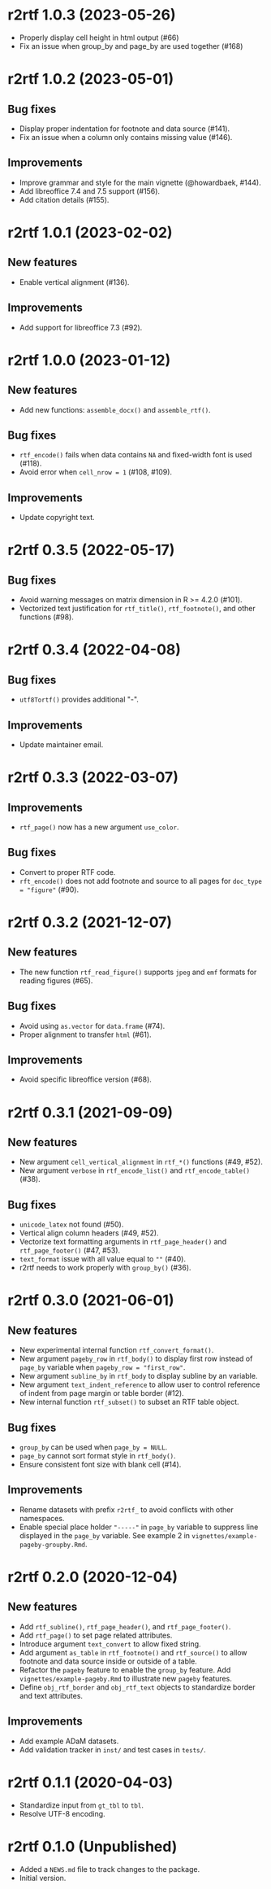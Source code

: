 # r2rtf 1.0.3 (2023-05-26)

* Properly display cell height in html output (#66)
* Fix an issue when group_by and page_by are used together (#168)

# r2rtf 1.0.2 (2023-05-01)

## Bug fixes

* Display proper indentation for footnote and data source (#141).
* Fix an issue when a column only contains missing value (#146).

## Improvements

* Improve grammar and style for the main vignette (@howardbaek, #144).
* Add libreoffice 7.4 and 7.5 support (#156).
* Add citation details (#155).

# r2rtf 1.0.1 (2023-02-02)

## New features

* Enable vertical alignment (#136).

## Improvements

* Add support for libreoffice 7.3 (#92).

# r2rtf 1.0.0 (2023-01-12)

## New features

* Add new functions: `assemble_docx()` and `assemble_rtf()`.

## Bug fixes

* `rtf_encode()` fails when data contains `NA` and fixed-width font is used (#118).
* Avoid error when `cell_nrow = 1` (#108, #109).

## Improvements

* Update copyright text.

# r2rtf 0.3.5 (2022-05-17)

## Bug fixes

* Avoid warning messages on matrix dimension in R >= 4.2.0 (#101).
* Vectorized text justification for `rtf_title()`, `rtf_footnote()`, and other functions (#98).

# r2rtf 0.3.4 (2022-04-08)

## Bug fixes

* `utf8Tortf()` provides additional "-".

## Improvements

* Update maintainer email.

# r2rtf 0.3.3 (2022-03-07)

## Improvements

* `rtf_page()` now has a new argument `use_color`.

## Bug fixes

* Convert to proper RTF code.
* `rft_encode()` does not add footnote and source to all pages for `doc_type = "figure"` (#90).

# r2rtf 0.3.2 (2021-12-07)

## New features

* The new function `rtf_read_figure()` supports `jpeg` and `emf` formats for reading figures (#65).

## Bug fixes

* Avoid using `as.vector` for `data.frame` (#74).
* Proper alignment to transfer `html` (#61).

## Improvements

* Avoid specific libreoffice version (#68).

# r2rtf 0.3.1 (2021-09-09)

## New features

* New argument `cell_vertical_alignment` in `rtf_*()` functions (#49, #52).
* New argument `verbose` in `rtf_encode_list()` and `rtf_encode_table()` (#38).

## Bug fixes

* `unicode_latex` not found (#50).
* Vertical align column headers (#49, #52).
* Vectorize text formatting arguments in `rtf_page_header()` and `rtf_page_footer()` (#47, #53).
* `text_format` issue with all value equal to `""` (#40).
* r2rtf needs to work properly with `group_by()` (#36).

# r2rtf 0.3.0 (2021-06-01)

## New features

* New experimental internal function `rtf_convert_format()`.
* New argument `pageby_row` in `rtf_body()` to display first row instead of
  `page_by` variable when `pageby_row = "first_row"`.
* New argument `subline_by` in `rtf_body` to display subline by an variable.
* New argument `text_indent_reference` to allow user to control reference of
  indent from page margin or table border (#12).
* New internal function `rtf_subset()` to subset an RTF table object.

## Bug fixes

* `group_by` can be used when `page_by = NULL`.
* `page_by` cannot sort format style in `rtf_body()`.
* Ensure consistent font size with blank cell (#14).

## Improvements

* Rename datasets with prefix `r2rtf_` to avoid conflicts with other namespaces.
* Enable special place holder `"-----"` in `page_by` variable to suppress line
  displayed in the `page_by` variable. See example 2 in
  `vignettes/example-pageby-groupby.Rmd`.

# r2rtf 0.2.0 (2020-12-04)

## New features

* Add `rtf_subline()`, `rtf_page_header()`, and `rtf_page_footer()`.
* Add `rtf_page()` to set page related attributes.
* Introduce argument `text_convert` to allow fixed string.
* Add argument `as_table` in `rtf_footnote()` and `rtf_source()` to allow
  footnote and data source inside or outside of a table.
* Refactor the `pageby` feature to enable the `group_by` feature.
  Add `vignettes/example-pageby.Rmd` to illustrate new `pageby` features.
* Define `obj_rtf_border` and `obj_rtf_text` objects to standardize
  border and text attributes.

## Improvements

* Add example ADaM datasets.
* Add validation tracker in `inst/` and test cases in `tests/`.

# r2rtf 0.1.1 (2020-04-03)

* Standardize input from `gt_tbl` to `tbl`.
* Resolve UTF-8 encoding.

# r2rtf 0.1.0 (Unpublished)

* Added a `NEWS.md` file to track changes to the package.
* Initial version.
